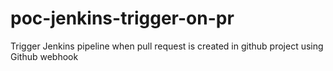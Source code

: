 # poc-jenkins-trigger-on-pr
Trigger Jenkins pipeline when pull request is created in github project using Github webhook
